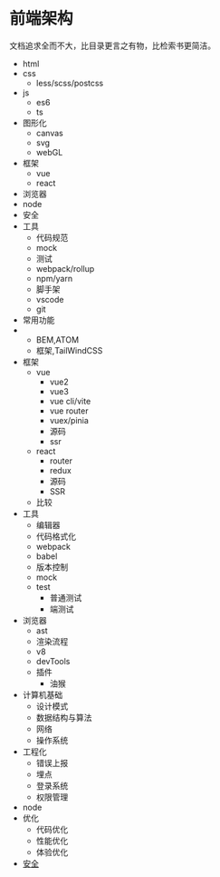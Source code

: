 # 前端架构

文档追求全而不大，比目录更言之有物，比检索书更简洁。

- html
- css
  - less/scss/postcss
- js
  - es6
  - ts
- 图形化
  - canvas
  - svg
  - webGL
- 框架
  - vue
  - react
- 浏览器
- node
- 安全
- 工具
  - 代码规范
  - mock
  - 测试
  - webpack/rollup
  - npm/yarn
  - 脚手架
  - vscode
  - git
- 常用功能
-
  - BEM,ATOM
  - 框架,TailWindCSS
- 框架
  - vue
    - vue2
    - vue3
    - vue cli/vite
    - vue router
    - vuex/pinia
    - 源码
    - ssr
  - react
    - router
    - redux
    - 源码
    - SSR
  - 比较
- 工具
  - 编辑器
  - 代码格式化
  - webpack
  - babel
  - 版本控制
  - mock
  - test
    - 普通测试
    - 端测试
- 浏览器
  - ast
  - 渲染流程
  - v8
  - devTools
  - 插件
    - 油猴
- 计算机基础
  - 设计模式
  - 数据结构与算法
  - 网络
  - 操作系统
- 工程化
  - 错误上报
  - 埋点
  - 登录系统
  - 权限管理
- node
- 优化
  - 代码优化
  - 性能优化
  - 体验优化
- [安全](./security/index.md)
